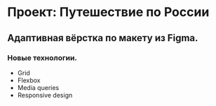 # Проект: Путешествие по России

## Адаптивная вёрстка по макету из Figma.

### Новые технологии.
* Grid
* Flexbox
* Media queries
* Responsive design

